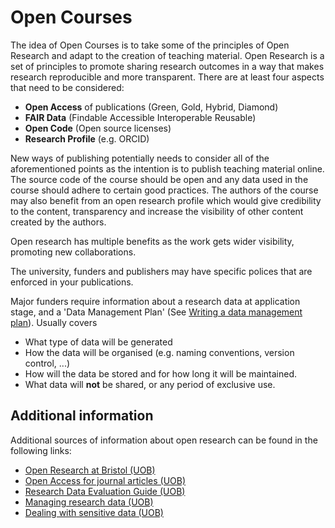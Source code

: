 # Open Courses

The idea of Open Courses is to take some of the principles of Open Research and
adapt to the creation of teaching material. Open Research is a set of
principles to promote sharing research outcomes in a way that makes research
reproducible and more transparent. There are at least four aspects that need to
be considered:

- **Open Access** of publications (Green, Gold, Hybrid, Diamond)
- **FAIR Data** (Findable Accessible Interoperable Reusable)
- **Open Code** (Open source licenses)
- **Research Profile** (e.g. ORCID)

New ways of publishing potentially needs to consider all of the aforementioned
points as the intention is to publish teaching material online. The source code
of the course should be open and any data used in the course should adhere to
certain good practices. The authors of the course may also benefit from an open
research profile which would give credibility to the content, transparency and
increase the visibility of other content created by the authors.

Open research has multiple benefits as the work gets wider visibility,
promoting new collaborations.

The university, funders and publishers may have specific polices that are
enforced in your publications.

Major funders require information about a research data at application stage,
and a 'Data Management Plan' (See [Writing a data management
plan](https://www.bristol.ac.uk/staff/researchers/data/writing-a-data-management-plan/)).
Usually covers

- What type of data will be generated
- How the data will be organised (e.g. naming conventions, version control,
  ...)
- How will the data be stored and for how long it will be maintained.
- What data will **not** be shared, or any period of exclusive use.

## Additional information

Additional sources of information about open research can be found in the
following links:

- [Open Research at Bristol
  (UOB)](https://openresearchbristol.blogs.bristol.ac.uk/)
- [Open Access for journal articles (UOB)](https://www.bristol.ac.uk/staff/researchers/open-access/open-access-for-journal-articles/)
- [Research Data Evaluation Guide
  (UOB)](https://www.bristol.ac.uk/media-library/sites/library/documents/research-support/research-data/guidance/sharing/Research%20Data%20Evaluation%20Guide.pdf)
- [Managing research data (UOB)](https://www.bristol.ac.uk/staff/researchers/data/)
- [Dealing with sensitive data
  (UOB)](https://www.bristol.ac.uk/staff/researchers/data/dealing-with-sensitive-data/)
